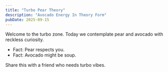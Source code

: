 ```yaml
---
title: "Turbo Pear Theory"
description: "Avocado Energy In Theory Form"
pubDate: 2025-09-15
---
```

Welcome to the turbo zone. Today we contemplate pear and avocado with reckless curiosity.

- Fact: Pear respects you.
- Fact: Avocado might be soup.

Share this with a friend who needs turbo vibes.
